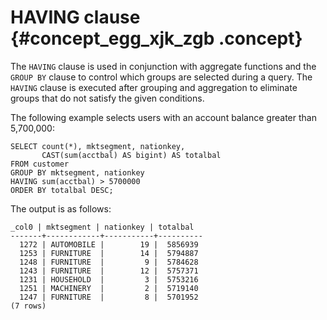 # HAVING clause {#concept_egg_xjk_zgb .concept}

The `HAVING` clause is used in conjunction with aggregate functions and the `GROUP BY` clause to control which groups are selected during a query. The `HAVING` clause is executed after grouping and aggregation to eliminate groups that do not satisfy the given conditions.

The following example selects users with an account balance greater than 5,700,000:

```
SELECT count(*), mktsegment, nationkey,
       CAST(sum(acctbal) AS bigint) AS totalbal
FROM customer
GROUP BY mktsegment, nationkey
HAVING sum(acctbal) > 5700000
ORDER BY totalbal DESC;
```

The output is as follows:

```
_col0 | mktsegment | nationkey | totalbal
-------+------------+-----------+----------
  1272 | AUTOMOBILE |        19 |  5856939
  1253 | FURNITURE  |        14 |  5794887
  1248 | FURNITURE  |         9 |  5784628 
  1243 | FURNITURE  |        12 |  5757371
  1231 | HOUSEHOLD  |         3 |  5753216
  1251 | MACHINERY  |         2 |  5719140 
  1247 | FURNITURE  |         8 |  5701952
(7 rows)
```

